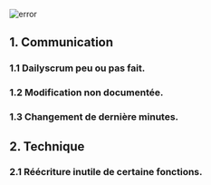  
![error](https://framagit.org/DaenerysAelisya/archlinux-install-note/raw/master/error.jpg)

## 1. Communication
### 1.1 Dailyscrum peu ou pas fait.
### 1.2 Modification non documentée.
### 1.3 Changement de dernière minutes.
## 2. Technique
### 2.1 Réécriture inutile de certaine fonctions.